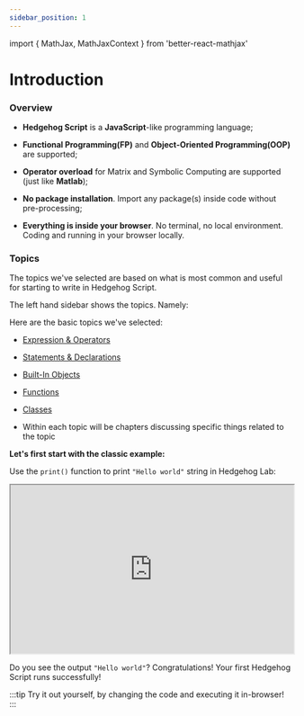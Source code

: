 ```yaml
---
sidebar_position: 1
---
```


import { MathJax, MathJaxContext } from 'better-react-mathjax'


# Introduction


### Overview

- **Hedgehog Script** is a **JavaScript**-like programming language;

- **Functional Programming(FP)** and **Object-Oriented Programming(OOP)** are supported;

- **Operator overload** for Matrix and Symbolic Computing are supported (just like **Matlab**);

- **No package installation**. Import any package(s) inside code without pre-processing;

- **Everything is inside your browser**. No terminal, no local environment. Coding and running in your browser locally.


### Topics

The topics we've selected are based on what is most common and useful for starting to write in Hedgehog Script. 

The left hand sidebar shows the topics. Namely:

Here are the basic topics we've selected: 

- [Expression & Operators](/Expressions%20%26%20Operators/Expressions%20%26%20Operators.md)
- [Statements & Declarations](/Statements%20and%20Declarations/Declarations.mdx)
- [Built-In Objects](/Built-In%20Objects/Basic%20Types.mdx)
- [Functions](/Functions/Functions.mdx)
- [Classes](/Classes/Classes.mdx)

- Within each topic will be chapters discussing specific things related to the topic

**Let's first start with the classic example:**


Use the `print()` function to print `"Hello world"` string in Hedgehog Lab:


  <iframe
    src="https://hlab.app/s/docs/helloworld_hbook"
    width="100%"
    height="300px"
  ></iframe>


Do you see the output `"Hello world"`? Congratulations! Your first Hedgehog Script runs successfully!

:::tip
Try it out yourself, by changing the code and executing it in-browser!
:::